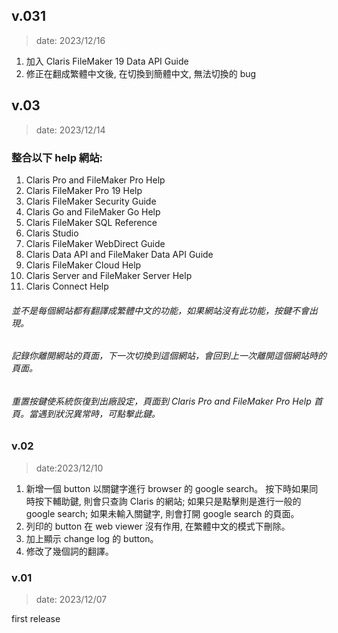 ## v.031
> date: 2023/12/16
1. 加入 Claris FileMaker 19 Data API Guide
1. 修正在翻成繁體中文後, 在切換到簡體中文, 無法切換的 bug
## v.03
> date: 2023/12/14
### 整合以下 help 網站: 
1. Claris Pro and FileMaker Pro Help
1. Claris FileMaker Pro 19 Help
1. Claris FileMaker Security Guide
1. Claris Go and FileMaker Go Help
1. Claris FileMaker SQL Reference
1. Claris Studio
1. Claris FileMaker WebDirect Guide 
1. Claris Data API and FileMaker Data API Guide
1. Claris FileMaker Cloud Help
1. Claris Server and FileMaker Server Help
1. Claris Connect Help

###### 並不是每個網站都有翻譯成繁體中文的功能，如果網站沒有此功能，按鍵不會出現。
###### 記錄你離開網站的頁面，下一次切換到這個網站，會回到上一次離開這個網站時的頁面。
###### 重置按鍵使系統恢復到出廠設定，頁面到 Claris Pro and FileMaker Pro Help 首頁。當遇到狀況異常時，可點擊此鍵。

### v.02
> date:2023/12/10

1. 新增一個 button 以關鍵字進行 browser 的 google search。
按下時如果同時按下輔助鍵, 則會只查詢 Claris 的網站; 
如果只是點擊則是進行一般的 google search; 
如果未輸入關鍵字, 則會打開 google search 的頁面。
2. 列印的 button 在 web viewer 沒有作用, 在繁體中文的模式下刪除。
3. 加上顯示 change log 的 button。
4. 修改了幾個詞的翻譯。

### v.01
> date: 2023/12/07

first release